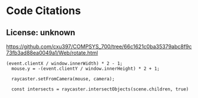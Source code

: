 # Code Citations

## License: unknown
https://github.com/cxu397/COMPSYS_700/tree/66c1621c0ba35379abc8f9c73fb3ad88ea0049a1/Web/rotate.html

```
(event.clientX / window.innerWidth) * 2 - 1;
  mouse.y = -(event.clientY / window.innerHeight) * 2 + 1;

  raycaster.setFromCamera(mouse, camera);

  const intersects = raycaster.intersectObjects(scene.children, true)
```

